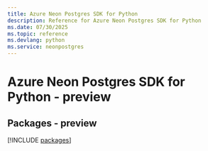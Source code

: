 ```yaml
---
title: Azure Neon Postgres SDK for Python
description: Reference for Azure Neon Postgres SDK for Python
ms.date: 07/30/2025
ms.topic: reference
ms.devlang: python
ms.service: neonpostgres
---
```

# Azure Neon Postgres SDK for Python - preview
## Packages - preview
[!INCLUDE [packages](neon-postgres-index.md)]